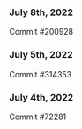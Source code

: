### July 8th, 2022

Commit #200928

### July 5th, 2022

Commit #314353


### July 4th, 2022

Commit #72281
